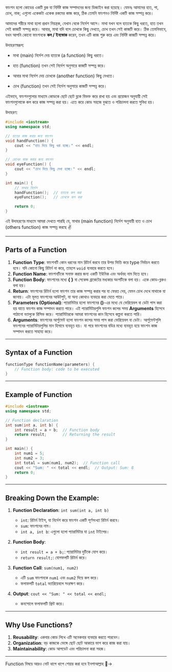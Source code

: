 
ফাংশন হলো কোডের একটি ব্লক যা নির্দিষ্ট কাজ সম্পাদনের জন্য ডিজাইন করা হয়েছে। যেমনঃ আমাদের হাত, পা, চোখ, নাক; এগুলো একেকটা একেক রকমের কাজ করে, ঠিক তেমনি ফাংশনও নির্দিষ্ট একটি কাজ সম্পন্ন করে।

আমাদের শরীরে মাথা হলো প্রধান নিয়ন্ত্রক, যেখান থেকে নির্দেশ আসে। মাথা যখন বলে হাতকে কিছু ধরতে, হাত তখন সেই কাজটি সম্পন্ন করে। আবার, মাথা যদি বলে চোখকে কিছু দেখতে, চোখ তখন সেই কাজটি করে। ঠিক তেমনিভাবে, যখন আপনি কোনো ফাংশনকে **কল / ইনভোক** করেন, তখন এটি কাজ শুরু করে এবং নির্দিষ্ট কাজটি সম্পন্ন করে।

উদাহরণস্বরূপ:
- মাথা (main) নির্দেশ দেয় হাতকে (a function) কিছু ধরতে।
- হাত (function) তখন সেই নির্দেশ অনুসারে কাজটি সম্পন্ন করে।

- আবার মাথা নির্দেশ দেয় চোখকে (another function) কিছু দেখতে।
- চোখ (function) তখন সেই নির্দেশ অনুসারে কাজটি সম্পন্ন করে।

এইভাবে, ফাংশনগুলোর মাধ্যমে কোডকে ছোট ছোট ব্লকে বিভক্ত করে রাখা হয় এবং প্রয়োজন অনুযায়ী সেই ফাংশনগুলোকে কল করে কাজ সম্পন্ন করা হয়। এতে করে কোড সহজে বুঝতে ও পরিচালনা করতে সুবিধা হয়।

উদাহরণ:

```cpp
#include <iostream>
using namespace std;

// হাতের কাজ করার জন্য ফাংশন
void handFunction() {
    cout << "হাত দিয়ে কিছু ধরা হচ্ছে।" << endl;
}

// চোখের কাজ করার জন্য ফাংশন
void eyeFunction() {
    cout << "চোখ দিয়ে কিছু দেখা হচ্ছে।" << endl;
}

int main() {
    // মাথার নির্দেশ
    handFunction();  // হাতকে কল করা
    eyeFunction();   // চোখকে কল করা

    return 0;
}
```

 এই উদাহরণের মাধ্যমে আমরা দেখতে পারছি যে, মাথার (main function) নির্দেশ অনুযায়ী হাত ও চোখ (others function) কাজ সম্পন্ন করছে ✌️

---
## Parts of a Function 

1. **Function Type**: ফাংশনটি কোন ধরনের মান রিটার্ন করবে তার উপর ভিত্তি করে type নির্বাচন করতে হবে। যদি কোনো কিছু রিটার্ন না করে, তাহলে `void` ব্যবহার করতে হবে।
2. **Function Name**: ফাংশনটিকে সনাক্ত করার জন্য একটি ইউনিক এবং অর্থবহ নাম দিতে হবে।
3. **Function Body**: ফাংশনের মধ্যে **{ }** বা সেকেন্ড ব্রাকেটের মধ্যকার অংশটিকে বলা হয়। একে কোড-ব্লকও বলা হয়। 
4. **Return**:  ফাংশনের রিটার্ন হলো ফাংশন তার কাজ সম্পন্ন করার পর যা ফেরত দেয়, যেমন চোখ দেখে মাথাকে যা জানায়। এটা মূলত ফাংশনের আউটপুট, যা অন্য কোথাও ব্যবহার করা যেতে পারে। 
5. **Parameters (Optional)**: প্যারামিটার হলো ফাংশনের **()**-এর মধ্যে যে ভেরিয়েবল বা ডেটা পাস করা হয় যাতে ফাংশন কাজ সম্পাদন করতে পারে। এই প্যারামিটারগুলি ফাংশন কলের সময় **Arguments** হিসেবে পাঠানো ভ্যালুকে রিসিভ করে। প্যারামিটারকে আমরা ফাংশনের কান হিসেবে কল্পনা করতে পারি। 
6. **Arguments**: ফাংশনের আর্গুমেন্ট হলো ফাংশন কলের সময় পাস করা ভেরিয়েবল বা ডেটা। আর্গুমেন্টগুলি ফাংশনের প্যারামিটারগুলির মান হিসাবে ব্যবহৃত হয়। যা পরে ফাংশনের বডির মধ্যে ব্যবহৃত হয়ে ফাংশন কাজ সম্পাদন করতে সাহায্য করে। 

---
## Syntax of a Function

```cpp
functionType functionName(parameters) {
    // Function body: code to be executed
}
```

---

## Example of  Function

```cpp
#include <iostream>
using namespace std;

// Function declaration
int sum(int a, int b) {
    int result = a + b;  // Function body
    return result;       // Returning the result
}

int main() {
    int num1 = 5;
    int num2 = 3;
    int total = sum(num1, num2);  // Function call
    cout << "Sum: " << total << endl;  // Output: Sum: 8
    return 0;
}

```

---
## Breaking Down the Example:

1. **Function Declaration**: `int sum(int a, int b)`
   - `int`:  রিটার্ন টাইপ, যা নির্দেশ করে ফাংশন একটি পূর্ণসংখ্যা রিটার্ন করবে।
   - `sum`: ফাংশনের নাম।
   - `int a, int b`: এগুলো হলো প্যারামিটার যা `int` টাইপের।

2. **Function Body**:
   - `int result = a + b;`: প্যারামিটার দুটিকে যোগ করে।
   - `return result;`: যোগফলটি রিটার্ন করে।

3. **Function Call**: `sum(num1, num2)`
   - এটি `sum` ফাংশনকে `num1` এবং `num2` দিয়ে কল করে।
   - ফলাফলটি `total` ভ্যারিয়েবলে সংরক্ষণ করে।

4. **Output**: `cout << "Sum: " << total << endl;`
   - কনসোলে ফলাফলটি প্রিন্ট করে।

---
## Why Use Functions?

1. **Reusability**: একবার কোড লিখে এটি অনেকবার ব্যবহার করতে পারবেন।
2. **Organization**: বড় কাজকে ভেঙ্গে ছোট ছোট আকারে ভাগ করে কাজ করা যায়। 
3. **Maintainability**: কোড আপডেট  এবং পরিচালনা করা সহজ।

---

		
Function বিষয়ে আরও নোট ধাপে ধাপে শেয়ার করা হবে ইনশাআল্লাহ 🤗→